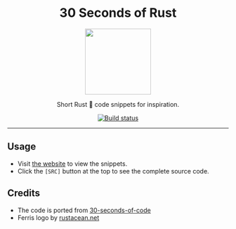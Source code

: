 <div align="center">
<h1>30 Seconds of Rust</h1>
<img src='https://rustacean.net/assets/cuddlyferris.png' width=150px/>

Short Rust 🦀 code snippets for inspiration.

<a href="https://github.com/azzamsa/30-seconds-of-rust/workflows/ci.yml">
    <img src="https://github.com/azzamsa/30-seconds-of-rust/workflows/ci/badge.svg" alt="Build status" />
</a>

</div>

---

## Usage

- Visit [the website](https://azzamsa.github.io/30-seconds-of-rust/) to view the snippets.
- Click the `[SRC]` button at the top to see the complete source code.

## Credits

- The code is ported from [30-seconds-of-code](https://github.com/30-seconds/30-seconds-of-code)
- Ferris logo by [rustacean.net](https://rustacean.net/)
